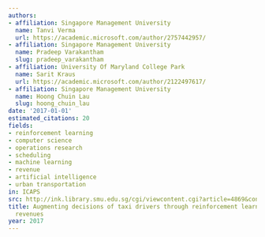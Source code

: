 ```yaml
---
authors:
- affiliation: Singapore Management University
  name: Tanvi Verma
  url: https://academic.microsoft.com/author/2757442957/
- affiliation: Singapore Management University
  name: Pradeep Varakantham
  slug: pradeep_varakantham
- affiliation: University Of Maryland College Park
  name: Sarit Kraus
  url: https://academic.microsoft.com/author/2122497617/
- affiliation: Singapore Management University
  name: Hoong Chuin Lau
  slug: hoong_chuin_lau
date: '2017-01-01'
estimated_citations: 20
fields:
- reinforcement learning
- computer science
- operations research
- scheduling
- machine learning
- revenue
- artificial intelligence
- urban transportation
in: ICAPS
src: http://ink.library.smu.edu.sg/cgi/viewcontent.cgi?article=4869&context=sis_research
title: Augmenting decisions of taxi drivers through reinforcement learning for improving
  revenues
year: 2017
---
```

